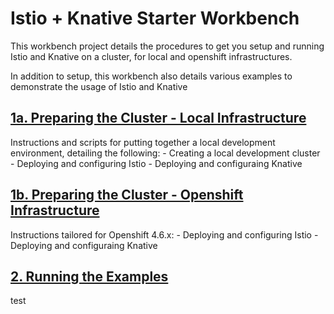 # Istio + Knative Starter Workbench

This workbench project details the procedures to get you setup and running Istio and Knative on a cluster, for local and openshift infrastructures. 

In addition to setup, this workbench also details various examples to demonstrate the usage of Istio and Knative

## [1a. Preparing the Cluster - Local Infrastructure](docs/LOCAL_SETUP.md)

Instructions and scripts for putting together a local development environment, detailing the following: 
    - Creating a local development cluster
    - Deploying and configuring Istio
    - Deploying and configuraing Knative

## [1b. Preparing the Cluster - Openshift Infrastructure](docs/OCP_SETUP.md)

Instructions tailored for Openshift 4.6.x: 
    - Deploying and configuring Istio
    - Deploying and configuraing Knative

## [2. Running the Examples](docs/EXAMPLES.md)

test